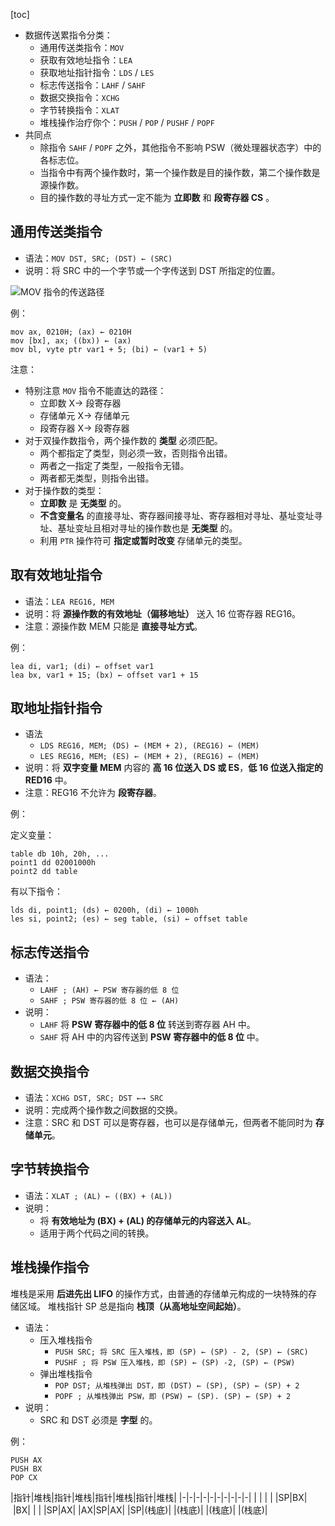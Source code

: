 [toc]

- 数据传送累指令分类：
	- 通用传送类指令：`MOV`
	- 获取有效地址指令：`LEA`
	- 获取地址指针指令：`LDS` / `LES`
	- 标志传送指令：`LAHF` / `SAHF`
	- 数据交换指令：`XCHG`
	- 字节转换指令：`XLAT`
	- 堆栈操作治疗你个：`PUSH` / `POP` / `PUSHF` / `POPF`
- 共同点
	- 除指令 `SAHF` / `POPF` 之外，其他指令不影响 PSW（微处理器状态字）中的各标志位。
	- 当指令中有两个操作数时，第一个操作数是目的操作数，第二个操作数是源操作数。
	- 目的操作数的寻址方式一定不能为 **立即数** 和 **段寄存器 CS** 。

## 通用传送类指令

- 语法：`MOV DST, SRC; (DST) ← (SRC)`
- 说明：将 SRC 中的一个字节或一个字传送到 DST 所指定的位置。

![MOV 指令的传送路径](http://oxnec2zdn.bkt.clouddn.com/microcomputer/MOV.png)

例：

```
mov ax, 0210H; (ax) ← 0210H
mov [bx], ax; ((bx)) ← (ax)
mov bl, vyte ptr var1 + 5; (bi) ← (var1 + 5)
```

注意：

- 特别注意 `MOV` 指令不能直达的路径：
	- 立即数 X&rarr; 段寄存器
	- 存储单元 X&rarr; 存储单元
	- 段寄存器 X&rarr; 段寄存器
- 对于双操作数指令，两个操作数的 **类型** 必须匹配。
	- 两个都指定了类型，则必须一致，否则指令出错。
	- 两者之一指定了类型，一般指令无错。
	- 两者都无类型，则指令出错。
- 对于操作数的类型：
	- **立即数** 是 **无类型** 的。
	- **不含变量名** 的直接寻址、寄存器间接寻址、寄存器相对寻址、基址变址寻址、基址变址且相对寻址的操作数也是 **无类型** 的。
	- 利用 `PTR` 操作符可 **指定或暂时改变** 存储单元的类型。

## 取有效地址指令

- 语法：`LEA REG16, MEM`
- 说明：将 **源操作数的有效地址（偏移地址）** 送入 16 位寄存器 REG16。
- 注意：源操作数 MEM 只能是 **直接寻址方式**。

例：

```
lea di, var1; (di) ← offset var1
lea bx, var1 + 15; (bx) ← offset var1 + 15
```

## 取地址指针指令

- 语法
	- `LDS REG16, MEM; (DS) ← (MEM + 2), (REG16) ← (MEM)`
	- `LES REG16, MEM; (ES) ← (MEM + 2), (REG16) ← (MEM)`
- 说明：将 **双字变量 MEM** 内容的 **高 16 位送入 DS 或 ES**，**低 16 位送入指定的 RED16** 中。
- 注意：REG16 不允许为 **段寄存器**。

例：

定义变量：
```
table db 10h, 20h, ...
point1 dd 02001000h
point2 dd table
```

有以下指令：

```
lds di, point1; (ds) ← 0200h, (di) ← 1000h
les si, point2; (es) ← seg table, (si) ← offset table
```

## 标志传送指令

- 语法：
	- `LAHF ; (AH) ← PSW 寄存器的低 8 位`
	- `SAHF ; PSW 寄存器的低 8 位 ← (AH)`
- 说明：
	- `LAHF` 将 **PSW 寄存器中的低 8 位** 转送到寄存器 AH 中。
	- `SAHF` 将 AH 中的内容传送到 **PSW 寄存器中的低 8 位** 中。

## 数据交换指令

- 语法：`XCHG DST, SRC; DST ←→ SRC`
- 说明：完成两个操作数之间数据的交换。
- 注意：SRC 和 DST 可以是寄存器，也可以是存储单元，但两者不能同时为 **存储单元**。

## 字节转换指令

- 语法：`XLAT ; (AL) ← ((BX) + (AL))`
- 说明：
	- 将 **有效地址为 (BX) + (AL) 的存储单元的内容送入 AL**。
	- 适用于两个代码之间的转换。

## 堆栈操作指令

堆栈是采用 **后进先出 LIFO** 的操作方式，由普通的存储单元构成的一块特殊的存储区域。
堆栈指针 SP 总是指向 **栈顶（从高地址空间起始）**。

- 语法：
	- 压入堆栈指令
		- `PUSH SRC; 将 SRC 压入堆栈，即 (SP) ← (SP) - 2, (SP) ← (SRC)`
		- `PUSHF ; 将 PSW 压入堆栈，即 (SP) ← (SP) -2, (SP) ← (PSW)`
	- 弹出堆栈指令
		- `POP DST; 从堆栈弹出 DST，即 (DST) ← (SP), (SP) ← (SP) + 2`
		- `POPF ; 从堆栈弹出 PSW，即 (PSW) ← (SP). (SP) ← (SP) + 2`
- 说明：
	- SRC 和 DST 必须是 **字型** 的。

例：

```
PUSH AX
PUSH BX
POP CX
```

|指针|堆栈|指针|堆栈|指针|堆栈|指针|堆栈|
|-|-|-|-|-|-|-|-|-|-|
|&nbsp;|&nbsp;|&nbsp;|&nbsp;|SP|BX|&nbsp;|BX|
|&nbsp;|&nbsp;|SP|AX|&nbsp;|AX|SP|AX|
|SP|(栈底)|&nbsp;|(栈底)|&nbsp;|(栈底)|&nbsp;|(栈底)|
